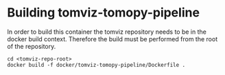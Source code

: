 Building tomviz-tomopy-pipeline
===============================

In order to build this container the tomviz repository needs to be in the docker
build context. Therefore the build must be performed from the root of the
repository.

    cd <tomviz-repo-root>
    docker build -f docker/tomviz-tomopy-pipeline/Dockerfile .

